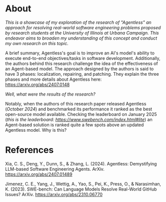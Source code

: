 # About
*This is a showcase of my exploration of the research of "Agentless" an approach for resolving real-world software engineering problems proposed by research students at the University of Illinois at Urbana Campaign. This endeavor aims to broaden my understanding of this concept and conduct my own research on this topic.*

A brief summary, Agentless's goal is to improve an AI's model's ability to execute end-to-end objectives/tasks in software development. Additionally, the authors behind this research challenge the idea of the effectiveness of an Agent-based model. The approach designed by the authors is said to have 3 phases: localization, repairing, and patching. They explain the three phases and more details about Agentless here: https://arxiv.org/abs/2407.0148

*Well, what were the results of the research?*

Notably, when the authors of this research paper released Agentless (*October 2024*) and benchmarked its performance it ranked as the best open-source model available. Checking the leaderboard on January 2025 (*this is the leaderboard: https://www.swebench.com/index.html#lite*) an Agent-based solution is ranked quite a few spots above an updated Agentless model. Why is this?


# References
Xia, C. S., Deng, Y., Dunn, S., & Zhang, L. (2024). Agentless: Demystifying LLM-based Software Engineering Agents. ArXiv. https://arxiv.org/abs/2407.01489

Jimenez, C. E., Yang, J., Wettig, A., Yao, S., Pei, K., Press, O., & Narasimhan, K. (2023). SWE-bench: Can Language Models Resolve Real-World GitHub Issues? ArXiv. https://arxiv.org/abs/2310.06770
